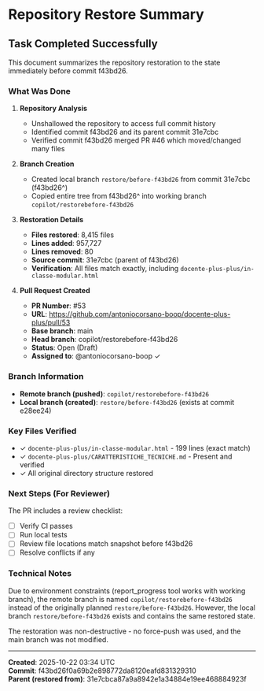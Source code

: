 # Repository Restore Summary

## Task Completed Successfully

This document summarizes the repository restoration to the state immediately before commit f43bd26.

### What Was Done

1. **Repository Analysis**
   - Unshallowed the repository to access full commit history
   - Identified commit f43bd26 and its parent commit 31e7cbc
   - Verified commit f43bd26 merged PR #46 which moved/changed many files

2. **Branch Creation**
   - Created local branch `restore/before-f43bd26` from commit 31e7cbc (f43bd26^)
   - Copied entire tree from f43bd26^ into working branch `copilot/restorebefore-f43bd26`

3. **Restoration Details**
   - **Files restored**: 8,415 files
   - **Lines added**: 957,727
   - **Lines removed**: 80
   - **Source commit**: 31e7cbc (parent of f43bd26)
   - **Verification**: All files match exactly, including `docente-plus-plus/in-classe-modular.html`

4. **Pull Request Created**
   - **PR Number**: #53
   - **URL**: https://github.com/antoniocorsano-boop/docente-plus-plus/pull/53
   - **Base branch**: main
   - **Head branch**: copilot/restorebefore-f43bd26
   - **Status**: Open (Draft)
   - **Assigned to**: @antoniocorsano-boop ✓

### Branch Information

- **Remote branch (pushed)**: `copilot/restorebefore-f43bd26`
- **Local branch (created)**: `restore/before-f43bd26` (exists at commit e28ee24)

### Key Files Verified

- ✓ `docente-plus-plus/in-classe-modular.html` - 199 lines (exact match)
- ✓ `docente-plus-plus/CARATTERISTICHE_TECNICHE.md` - Present and verified
- ✓ All original directory structure restored

### Next Steps (For Reviewer)

The PR includes a review checklist:
- [ ] Verify CI passes
- [ ] Run local tests
- [ ] Review file locations match snapshot before f43bd26
- [ ] Resolve conflicts if any

### Technical Notes

Due to environment constraints (report_progress tool works with working branch), the remote branch is named `copilot/restorebefore-f43bd26` instead of the originally planned `restore/before-f43bd26`. However, the local branch `restore/before-f43bd26` exists and contains the same restored state.

The restoration was non-destructive - no force-push was used, and the main branch was not modified.

---

**Created**: 2025-10-22 03:34 UTC  
**Commit**: f43bd26f0a69b2e898772da8120eafd831329310  
**Parent (restored from)**: 31e7cbca87a9a8942e1a34884e19ee468884923f
